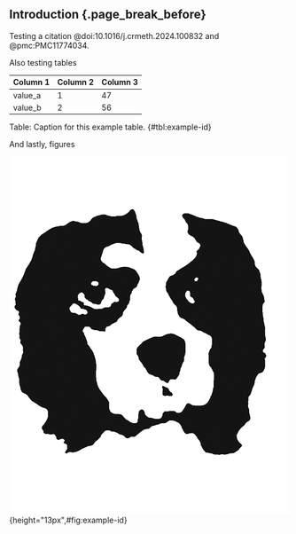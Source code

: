 ## Introduction {.page_break_before}

Testing a citation @doi:10.1016/j.crmeth.2024.100832 and @pmc:PMC11774034.

Also testing tables

| Column 1 | Column 2 | Column 3 |
|----------|----------|----------|
| value_a | 1 | 47 |
| value_b | 2 | 56 |

Table: Caption for this example table. {#tbl:example-id}


And lastly, figures

![Ginny stamp](images/ginny_stamp_pic.png){height="13px",#fig:example-id}